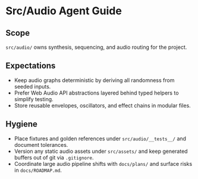 # Src/Audio Agent Guide

## Scope
`src/audio/` owns synthesis, sequencing, and audio routing for the project.

## Expectations
- Keep audio graphs deterministic by deriving all randomness from seeded inputs.
- Prefer Web Audio API abstractions layered behind typed helpers to simplify testing.
- Store reusable envelopes, oscillators, and effect chains in modular files.

## Hygiene
- Place fixtures and golden references under `src/audio/__tests__/` and document tolerances.
- Version any static audio assets under `src/assets/` and keep generated buffers out of git via `.gitignore`.
- Coordinate large audio pipeline shifts with `docs/plans/` and surface risks in `docs/ROADMAP.md`.
